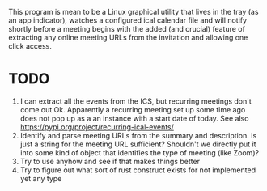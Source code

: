 This program is mean to be a Linux graphical utility that lives in the tray (as an app indicator), watches a configured ical calendar file and will notify shortly before a meeting begins with the added (and crucial) feature of extracting any online meeting URLs from the invitation and allowing one click access.

# TODO
1. I can extract all the events from the ICS, but recurring meetings don't come out Ok. Apparently a recurring meeting set up some time ago does not pop up as a an instance with a start date of today. See also https://pypi.org/project/recurring-ical-events/
1. Identify and parse meeting URLs from the summary and description. Is just a string for the meeting URL sufficient? Shouldn't we directly put it into some kind of object that identifies the type of meeting (like Zoom)?
1. Try to use anyhow and see if that makes things better
1. Try to figure out what sort of rust construct exists for not implemented yet any type
